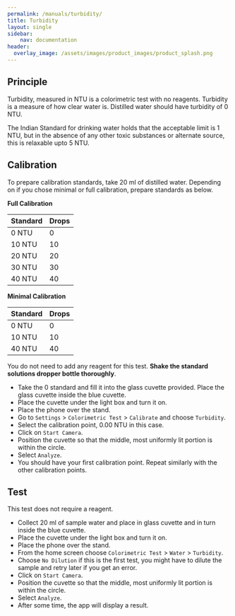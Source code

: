 ```yaml
---
permalink: /manuals/turbidity/
title: Turbidity
layout: single
sidebar: 
    nav: documentation
header:
  overlay_image: /assets/images/product_images/product_splash.png
---
```

## Principle
Turbidity, measured in NTU is a colorimetric test with no reagents. Turbidity is a measure of how clear water is. Distilled water should have turbidity of 0 NTU.

The Indian Standard for drinking water holds that the acceptable limit is 1 NTU, but in the absence of any other toxic substances or alternate source, this is relaxable upto 5 NTU.

## Calibration
To prepare calibration standards, take 20 ml of distilled water. Depending on if you chose minimal or full calibration, prepare standards as below.

**Full Calibration**

| Standard | Drops |
| --- | --- |
| 0 NTU | 0 |
| 10 NTU | 10 |
| 20 NTU | 20 |
| 30 NTU | 30 |
| 40 NTU | 40 |

**Minimal Calibration**

| Standard | Drops |
| --- | --- |
| 0 NTU | 0 |
| 10 NTU | 10 |
| 40 NTU | 40 |

You do not need to add any reagent for this test. **Shake the standard solutions dropper bottle thoroughly**.

* Take the 0 standard and fill it into the glass cuvette provided. Place the glass cuvette inside the blue cuvette.
* Place the cuvette under the light box and turn it on.
* Place the phone over the stand.
* Go to `Settings` > `Colorimetric Test` > `Calibrate` and choose `Turbidity`.
* Select the calibration point, 0.00 NTU in this case.
* Click on `Start Camera`.
* Position the cuvette so that the middle, most uniformly lit portion is within the circle.
* Select `Analyze`.
* You should have your first calibration point. Repeat similarly with the other calibration points.

## Test
This test does not require a reagent.

* Collect 20 ml of sample water and place in glass cuvette and in turn inside the blue cuvette.
* Place the cuvette under the light box and turn it on. 
* Place the phone over the stand.
* From the home screen choose `Colorimetric Test` > `Water` > `Turbidity`.
* Choose `No Dilution` if this is the first test, you might have to dilute the sample and retry later if you get an error.
* Click on `Start Camera`.
* Position the cuvette so that the middle, most uniformly lit portion is within the circle.
* Select `Analyze`.
* After some time, the app will display a result.